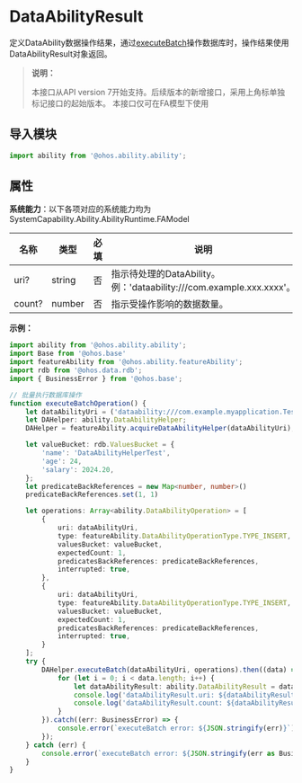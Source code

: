 # DataAbilityResult

定义DataAbility数据操作结果，通过[executeBatch](js-apis-inner-ability-dataAbilityHelper.md#dataabilityhelperexecutebatch)操作数据库时，操作结果使用DataAbilityResult对象返回。

> **说明：**
> 
> 本接口从API version 7开始支持。后续版本的新增接口，采用上角标单独标记接口的起始版本。
> 本接口仅可在FA模型下使用

## 导入模块

```ts
import ability from '@ohos.ability.ability';
```

## 属性

**系统能力**：以下各项对应的系统能力均为SystemCapability.Ability.AbilityRuntime.FAModel

| 名称       | 类型  |     必填    |       说明   |
| --------  | --------  | --------    | --------    |
| uri?      | string    |      否    | 指示待处理的DataAbility。例：'dataability:///com.example.xxx.xxxx'。  |
| count?     | number    |      否    | 指示受操作影响的数据数量。  |

**示例：**

```ts
import ability from '@ohos.ability.ability';
import Base from '@ohos.base'
import featureAbility from '@ohos.ability.featureAbility';
import rdb from '@ohos.data.rdb';
import { BusinessError } from '@ohos.base';

// 批量执行数据库操作
function executeBatchOperation() {
    let dataAbilityUri = ('dataability:///com.example.myapplication.TestDataAbility');
    let DAHelper: ability.DataAbilityHelper;
    DAHelper = featureAbility.acquireDataAbilityHelper(dataAbilityUri);

    let valueBucket: rdb.ValuesBucket = {
        'name': 'DataAbilityHelperTest',
        'age': 24,
        'salary': 2024.20,
    };
    let predicateBackReferences = new Map<number, number>()
    predicateBackReferences.set(1, 1)

    let operations: Array<ability.DataAbilityOperation> = [
        {
            uri: dataAbilityUri,
            type: featureAbility.DataAbilityOperationType.TYPE_INSERT,
            valuesBucket: valueBucket,
            expectedCount: 1,
            predicatesBackReferences: predicateBackReferences,
            interrupted: true,
        },
        {
            uri: dataAbilityUri,
            type: featureAbility.DataAbilityOperationType.TYPE_INSERT,
            valuesBucket: valueBucket,
            expectedCount: 1,
            predicatesBackReferences: predicateBackReferences,
            interrupted: true,
        }
    ];
    try {
        DAHelper.executeBatch(dataAbilityUri, operations).then((data) => {
            for (let i = 0; i < data.length; i++) {
                let dataAbilityResult: ability.DataAbilityResult = data[i];
                console.log('dataAbilityResult.uri: ${dataAbilityResult.uri}');
                console.log('dataAbilityResult.count: ${dataAbilityResult.count}');
            }
        }).catch((err: BusinessError) => {
            console.error(`executeBatch error: ${JSON.stringify(err)}`);
        });
    } catch (err) {
        console.error(`executeBatch error: ${JSON.stringify(err as BusinessError)}`);
    }
}
```